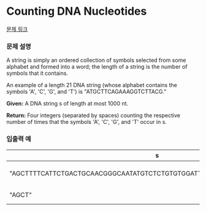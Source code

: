 # Counting DNA Nucleotides

[문제 링크](https://rosalind.info/problems/dna/)

### 문제 설명

<p>A string is simply an ordered collection of symbols selected from some alphabet and formed into a word; the length of a string is the number of symbols that it contains.</p>
<p>An example of a length 21 DNA string (whose alphabet contains the symbols 'A', 'C', 'G', and 'T') is "ATGCTTCAGAAAGGTCTTACG."</p>
<p><b>Given:</b> A DNA string s of length at most 1000 nt.</p>
<p><b>Return:</b> Four integers (separated by spaces) counting the respective number of times that the symbols 'A', 'C', 'G', and 'T' occur in s.</p>

### 입출력 예
<table class="table">
        <thead><tr>
<th>s</th>
<th>return</th>
</tr>
</thead>
        <tbody><tr>
<td>"AGCTTTTCATTCTGACTGCAACGGGCAATATGTCTCTGTGTGGATTAAAAAAAGAGTGTCTGATAGCAGC"</td>
<td>"20 12 17 21"</td>
</tr>
<tr>
<td>"AGCT"</td>
<td>"1 1 1 1"</td>
</tr>
</tbody>
      </table>
